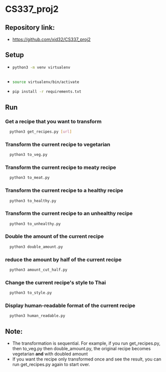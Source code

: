 # CS337_proj2

## Repository link:
* https://github.com/xid32/CS337_proj2

## Setup
* ```sh
  python3 -m venv virtualenv
 
* ```sh
  source virtualenv/bin/activate
  
* ```sh
  pip install -r requirements.txt
  
## Run

### Get a recipe that you want to transform
```sh
  python3 get_recipes.py [url]
```  
  
### Transform the current recipe to vegetarian
```sh
  python3 to_veg.py
```

### Transform the current recipe to meaty recipe
```sh
  python3 to_meat.py
```

### Transform the current recipe to a healthy recipe
```sh
  python3 to_healthy.py
```

### Transform the current recipe to an unhealthy recipe
```sh
  python3 to_unhealthy.py
```

### Double the amount of the current recipe
```sh
  python3 double_amount.py
```

### reduce the amount by half of the current recipe
```sh
  python3 amount_cut_half.py
```

### Change the current recipe's style to Thai
```sh
  python3 to_style.py
```
### Display human-readable format of the current recipe
```sh
  python3 human_readable.py
```

## Note:
* The transformation is sequential. For example, if you run get_recipes.py, then to_veg.py then double_amount.py, the original recipe becomes vegetarian **and** with doubled amount 
* If you want the recipe only transformed once and see the result, you can run get_recipes.py again to start over.
